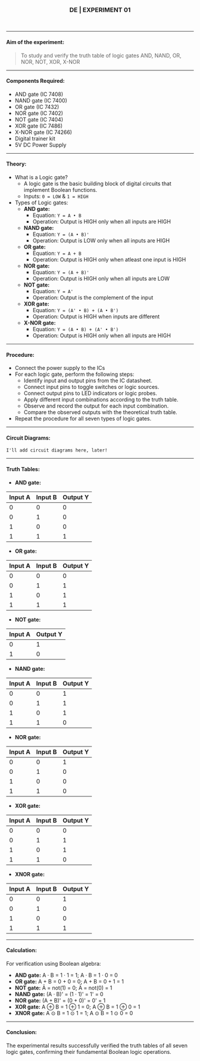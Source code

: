 <br>
<h3 align=center><b>DE | EXPERIMENT 01</b></h3>
<br>

---

#### **Aim of the experiment:**
> To study and verify the truth table of logic gates AND, NAND, OR, NOR, NOT, XOR, X-NOR

---

#### **Components Required:**
- AND gate (IC 7408)
- NAND gate (IC 7400)
- OR gate (IC 7432)
- NOR gate (IC 7402)
- NOT gate (IC 7404)
- XOR gate (IC 7486)
- X-NOR gate (IC 74266)
- Digital trainer kit
- 5V DC Power Supply

---

#### **Theory:**
- What is a Logic gate?
  - A logic gate is the basic building block of digital circuits that implement Boolean functions.
  - Inputs: `0 = LOW` & `1 = HIGH`
- Types of Logic gates:
  - **AND gate:**
    - Equation: `Y = A • B`
    - Operation: Output is HIGH only when all inputs are HIGH
  - **NAND gate:**
    - Equation: `Y = (A • B)'`
    - Operation: Output is LOW only when all inputs are HIGH
  - **OR gate:**
    - Equation: `Y = A + B`
    - Operation: Output is HIGH only when atleast one input is HIGH
  - **NOR gate:**
    - Equation: `Y = (A + B)'`
    - Operation: Output is HIGH only when all inputs are LOW
  - **NOT gate:**
    - Equation: `Y = A'`
    - Operation: Output is the complement of the input
  - **XOR gate:**
    - Equation: `Y = (A' • B) + (A • B')`
    - Operation: Output is HIGH when inputs are different
  - **X-NOR gate:**
    - Equation: `Y = (A • B) + (A' • B')`
    - Operation: Output is HIGH only when all inputs are HIGH

---

#### **Procedure:**
- Connect the power supply to the ICs
- For each logic gate, perform the following steps:
  - Identify input and output pins from the IC datasheet.
  - Connect input pins to toggle switches or logic sources.
  - Connect output pins to LED indicators or logic probes.
  - Apply different input combinations according to the truth table.
  - Observe and record the output for each input combination.
  - Compare the observed outputs with the theoretical truth table.
- Repeat the procedure for all seven types of logic gates.

---

#### **Circuit Diagrams:**
```text
I'll add circuit diagrams here, later!
```

---

#### **Truth Tables:**
- **AND gate:**

| Input A | Input B | Output Y |
|---------|---------|----------|
| 0       | 0       | 0        |
| 0       | 1       | 0        |
| 1       | 0       | 0        |
| 1       | 1       | 1        |

- **OR gate:**

| Input A | Input B | Output Y |
|---------|---------|----------|
| 0       | 0       | 0        |
| 0       | 1       | 1        |
| 1       | 0       | 1        |
| 1       | 1       | 1        |

- **NOT gate:**

| Input A | Output Y |
|---------|----------|
| 0       | 1        |
| 1       | 0        |

- **NAND gate:**

| Input A | Input B | Output Y |
|---------|---------|----------|
| 0       | 0       | 1        |
| 0       | 1       | 1        |
| 1       | 0       | 1        |
| 1       | 1       | 0        |

- **NOR gate:**

| Input A | Input B | Output Y |
|---------|---------|----------|
| 0       | 0       | 1        |
| 0       | 1       | 0        |
| 1       | 0       | 0        |
| 1       | 1       | 0        |

- **XOR gate:**

| Input A | Input B | Output Y |
|---------|---------|----------|
| 0       | 0       | 0        |
| 0       | 1       | 1        |
| 1       | 0       | 1        |
| 1       | 1       | 0        |

- **XNOR gate:**

| Input A | Input B | Output Y |
|---------|---------|----------|
| 0       | 0       | 1        |
| 0       | 1       | 0        |
| 1       | 0       | 0        |
| 1       | 1       | 1        |

---

#### **Calculation:**
For verification using Boolean algebra:
- **AND gate:** A · B = 1 · 1 = 1; A · B = 1 · 0 = 0
- **OR gate:** A + B = 0 + 0 = 0; A + B = 0 + 1 = 1
- **NOT gate:** Ā = not(1) = 0; Ā = not(0) = 1
- **NAND gate:** (A · B)' = (1 · 1)' = 1' = 0
- **NOR gate:** (A + B)' = (0 + 0)' = 0' = 1
- **XOR gate:** A ⊕ B = 1 ⊕ 1 = 0; A ⊕ B = 1 ⊕ 0 = 1
- **XNOR gate:** A ⊙ B = 1 ⊙ 1 = 1; A ⊙ B = 1 ⊙ 0 = 0

---

#### **Conclusion:**

The experimental results successfully verified the truth tables of all seven logic gates, confirming their fundamental Boolean logic operations.
